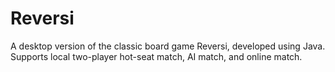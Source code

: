 # Reversi
A desktop version of the classic board game Reversi, developed using Java. Supports local two-player hot-seat match, AI match, and online match. 
